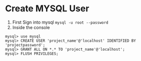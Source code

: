 # Create MYSQL User
1. First Sign into mysql ` mysql -u root --password `
2. Inside the console
```
mysql> use mysql
mysql> CREATE USER 'project_name'@'localhost' IDENTIFIED BY 'projectpassword';
mysql> GRANT ALL ON *.* TO 'project_name'@'localhost';
mysql> FLUSH PRIVILEGES;
```
